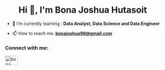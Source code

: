 <h1 align="center">Hi 👋, I'm Bona Joshua Hutasoit</h1>

- 🌱 I’m currently learning : **Data Analyst, Data Science and Data Engineer**

- 📫 How to reach me: **bonajoshua98@gmail.com**

<h3 align="left">Connect with me:</h3>
<p align="left">
<a href="https://linkedin.com/in/bona joshua hutasoit" target="blank"><img align="center" src="https://raw.githubusercontent.com/rahuldkjain/github-profile-readme-generator/master/src/images/icons/Social/linked-in-alt.svg" alt="bona joshua hutasoit" height="30" width="40" /></a>
</p>
